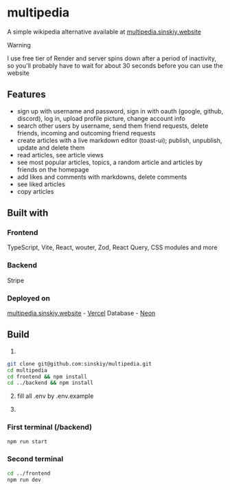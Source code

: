 # multipedia

A simple wikipedia alternative available at [multipedia.sinskiy.website](https://multipedia.sinskiy.website)

> [!WARNING]
> I use free tier of Render and server spins down after a period of inactivity, so you'll probably have to wait for about 30 seconds before you can use the website

## Features

- sign up with username and password, sign in with oauth (google, github, discord), log in, upload profile picture, change account info
- search other users by username, send them friend requests, delete friends, incoming and outcoming friend requests
- create articles with a live markdown editor (toast-ui); publish, unpublish, update and delete them
- read articles, see article views
- see most popular articles, topics, a random article and articles by friends on the homepage
- add likes and comments with markdowns, delete comments
- see liked articles
- copy articles

## Built with

### Frontend

TypeScript, Vite, React, wouter, Zod, React Query, CSS modules and more

### Backend

Stripe

### Deployed on

[multipedia.sinskiy.website](https://multipedia.sinskiy.website) - [Vercel](https://vercel.com)
Database - [Neon](https://neon.tech)

## Build

1.

```bash
git clone git@github.com:sinskiy/multipedia.git
cd multipedia
cd frontend && npm install
cd ../backend && npm install
```

2. fill all .env by .env.example

3.

### First terminal (/backend)

```bash
npm run start
```

### Second terminal

```bash
cd ../frontend
npm run dev
```
